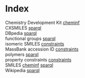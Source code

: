 # Index


Chemistry Development Kit [cheminf](cheminf.i.md#tp2)<br />
CXSMILES [sparql](sparql.i.md#tp5)<br />
DBpedia [sparql](sparql.i.md#tp3)<br />
functional groups [sparql](sparql.i.md#tp6)<br />
isomeric SMILES [constraints](constraints.i.md#tp2)<br />
MassBank accession ID [constraints](constraints.i.md#tp3)<br />
polymers [sparql](sparql.i.md#tp4)<br />
property constraints [constraints](constraints.i.md#tp1)<br />
SMILES [cheminf](cheminf.i.md#tp1) [sparql](sparql.i.md#tp2)<br />
Wikipedia [sparql](sparql.i.md#tp1)